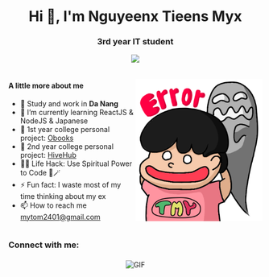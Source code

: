 <h1 align="center">Hi 👋, I'm Nguyeenx Tieens Myx</h1>
<h3 align="center">3rd year IT student</h3>
<p align="center">
  <a align="center" href="https://github.com/DenverCoder1/readme-typing-svg">
    <img src="https://readme-typing-svg.herokuapp.com?&font=IBM+Plex+Sans&color=F72EE2&size=25&lines=Welcome+to+my+GitHub+Profile!" />
  </a>
</p>

<div style="display: flex; align-items: center;">
  <div style="flex: 1;">
    <h4>A little more about me</h4>
    <ul>
      <li>🔭 Study and work in <strong>Da Nang</strong></li>
      <li>🌱 I’m currently learning ReactJS & NodeJS & Japanese</li>
      <li>💬 1st year college personal project: <a href="https://github.com/tienmynguyen/obookpromax.git">Obooks</a></li>
      <li>💬 2nd year college personal project: <a href="https://github.com/tienmynguyen/HiveHub.git">HiveHub</a></li>
      <li>👨‍💻 Life Hack: Use Spiritual Power to Code 🔮🪄</li>
      <li>⚡ Fun fact: I waste most of my time thinking about my ex</li>
      <li>📫 How to reach me <a href="mailto:mytom2401@gmail.com">mytom2401@gmail.com</a></li>
    </ul>
  </div>
  <div style="flex: 1; display: flex; justify-content: center;">
    <img src="./errorSticker.png" alt="Your Image" style="max-width: 100%;">
  </div>
</div>

<h3 align="left">Connect with me:</h3>
<p align="center">
  <img align="middle" alt="GIF" src="https://i.pinimg.com/originals/65/a5/ec/65a5ec60b90f6b8faede3390ad5ee065.gif" />
</p>
